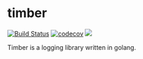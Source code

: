 # timber

[![Build Status](https://travis-ci.com/elliotcourant/timber.svg?branch=master)](https://travis-ci.com/elliotcourant/timber)
[![codecov](https://codecov.io/gh/elliotcourant/timber/branch/master/graph/badge.svg)](https://codecov.io/gh/elliotcourant/timber)
[![](https://godoc.org/github.com/elliotcourant/timber?status.svg)](http://godoc.org/github.com/elliotcourant/timber)


Timber is a logging library written in golang.

